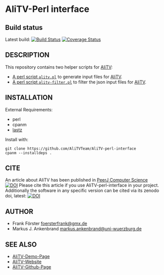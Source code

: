 # AliTV-Perl interface

## Build status

Latest build: [![Build Status](https://travis-ci.org/AliTVTeam/AliTV-perl-interface.svg?branch=master)](https://travis-ci.org/AliTVTeam/AliTV-perl-interface) [![Coverage Status](https://coveralls.io/repos/github/AliTVTeam/AliTV-perl-interface/badge.svg?branch=master)](https://coveralls.io/github/AliTVTeam/AliTV-perl-interface?branch=master)

## DESCRIPTION

This repository contains two helper scripts for [AliTV](https://github.com/AliTVTeam/AliTV):

- [A perl script `alitv.pl`](doc/alitv.md) to generate input files for [AliTV](https://github.com/AliTVTeam/AliTV).
- [A perl script `alitv-filter.pl`](doc/alitv-filter.md) to filter the json input files for [AliTV](https://github.com/AliTVTeam/AliTV).

## INSTALLATION

External Requirements:
 - perl
 - cpanm
 - [lastz](https://github.com/lastz/lastz)

Install with:
```
git clone https://github.com/AliTVTeam/AliTV-perl-interface
cpanm --installdeps .
```

## CITE

An article about AliTV has been published in [PeerJ Computer Science](https://peerj.com/articles/cs-116/) [![DOI](https://img.shields.io/badge/DOI-10.7717%2Fpeerj--cs.116-blue.svg)](https://peerj.com/articles/cs-116/)
Please cite this article if you use AliTV-perl-interface in your project.
Additionally the software in any specific version can be cited via its zenodo doi, latest:
[![DOI](https://zenodo.org/badge/41874017.svg)](https://zenodo.org/badge/latestdoi/41874017)

## AUTHOR

- Frank Förster <foersterfrank@gmx.de>
- Markus J. Ankenbrand <markus.ankenbrand@uni-wuerzburg.de>

## SEE ALSO

- [AliTV-Demo-Page](https://alitvteam.github.io/AliTV/d3/AliTV.html)
- [AliTV-Website](https://alitvteam.github.io/AliTV/)
- [AliTV-Github-Page](https://github.com/AliTVTeam/AliTV)
